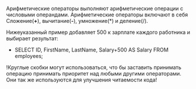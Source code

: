 Арифметические операторы выполняют арифметические операции с числовыми операндами.
Арифметические операторы включают в себя Сложение(**+**), вычитание(**-**),
умножение(*) и деление(/).

Нижеуказанный пример добавляет 500 к зарплате каждого работника и выбирает результат:

- SELECT ID, FirstName, LastName, Salary+500 AS Salary FROM employees;

!Круглые скобки могут использоваться, что бы заставить принимать операцию принимать приоритет над любыми другими операторами. Они так же используются для улучшения читаемости кода!
